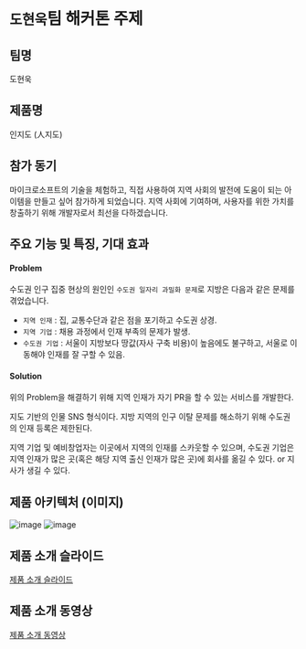 # `도현욱`팀 해커톤 주제

## 팀명

도현욱

## 제품명

인지도 (人지도)

## 참가 동기

마이크로소프트의 기술을 체험하고, 직접 사용하여 지역 사회의 발전에 도움이 되는 아이템을 만들고 싶어 참가하게 되었습니다.
지역 사회에 기여하며, 사용자를 위한 가치를 창출하기 위해 개발자로서 최선을 다하겠습니다.

## 주요 기능 및 특징, 기대 효과

#### Problem
수도권 인구 집중 현상의 원인인 `수도권 일자리 과밀화 문제`로 지방은 다음과 같은 문제를 겪었습니다.

- `지역 인재` : 집, 교통수단과 같은 점을 포기하고 수도권 상경.
- `지역 기업` : 채용 과정에서 인재 부족의 문제가 발생.
- `수도권 기업` : 서울이 지방보다 땅값(자사 구축 비용)이 높음에도 불구하고, 서울로 이동해야 인재를 잘 구할 수 있음.

#### Solution
위의 Problem을 해결하기 위해 지역 인재가 자기 PR을 할 수 있는 서비스를 개발한다.

지도 기반의 인물 SNS 형식이다. 지방 지역의 인구 이탈 문제를 해소하기 위해 수도권의 인재 등록은 제한된다.

지역 기업 및 예비창업자는 이곳에서 지역의 인재를 스카웃할 수 있으며, 수도권 기업은 지역 인재가 많은 곳(혹은 해당 지역 출신 인재가 많은 곳)에 회사를 옮길 수 있다. or 지사가 생길 수 있다.

## 제품 아키텍처 (이미지)

![image](./images/제품%20아키텍쳐.png)
![image](./images/제품%20아키텍쳐%202.png)

## 제품 소개 슬라이드

[제품 소개 슬라이드](./decks/인지도%20발표%20자료(도현욱%20팀).pdf)

## 제품 소개 동영상
[제품 소개 동영상](https://youtu.be/OsPPWuO2Orw)
